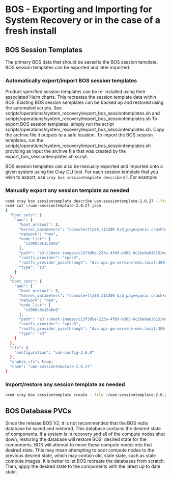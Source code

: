 # BOS - Exporting and Importing for System Recovery or in the case of a fresh install

## BOS Session Templates
The primary BOS data that should be saved is the BOS session template. BOS session templates can be exported and later imported.

### Automatically export/import BOS session templates
Product specified session templates can be re-installed using their associated Helm charts. This recreates the session template data within BOS.
Existing BOS session semplates can be backed up and restored using the automated scripts. See scripts/operations/system_recovery/export_bos_sessiontemplates.sh and scripts/operations/system_recovery/import_bos_sessiontemplates.sh
To export BOS session templates, simply run the script scripts/operations/system_recovery/export_bos_sessiontemplates.sh. Copy the archive file it outputs to a safe location.
To import the BOS session templates, run the scripts/operations/system_recovery/import_bos_sessiontemplates.sh providing as input the archive file that was created by the export_bos_sessiontemplates.sh script.

BOS session templates can also be manually exported and imported onto a given system using the Cray CLI tool. For each session template that you wish to export, use `cray bos sessiontemplate describe` cli. For example:
     
### Manually export any session template as needed
```bash
ncn# cray bos sessiontemplate describe uan-sessiontemplate-2.0.27 --format json > ~/uan-sessiontemplate-2.0.27.json
ncn# cat ~/uan-sessiontemplate-2.0.27.json
{
  "boot_sets": {
    "uan": {
      "boot_ordinal": 2,
      "kernel_parameters": "console=ttyS0,115200 bad_page=panic crashkernel=340M hugepagelist=2m-2g intel_iommu=off intel_pstate=disable iommu=pt ip=nmn0:dhcp numa_interleave_omit=headless numa_zonelist_order=node oops=panic pageblock_order=14 pcie_ports=native printk.synchronous=y quiet rd.neednet=1 rd.retry=10 rd.shell turbo_boost_limit=999 ifmap=net2:nmn0,lan0:hsn0,lan1:hsn1 spire_join_token=${SPIRE_JOIN_TOKEN}",
      "network": "nmn",
      "node_list": [
        "x3000c0s15b0n0"
      ],
      "path": "s3://boot-images/c23f3d5e-223a-4fb9-b305-0c2be8e63615/manifest.json",
      "rootfs_provider": "cpss3",
      "rootfs_provider_passthrough": "dvs:api-gw-service-nmn.local:300:nmn0",
      "type": "s3"
    }
  },
  "boot_sets": {
    "uan": {
      "boot_ordinal": 2,
      "kernel_parameters": "console=ttyS0,115200 bad_page=panic crashkernel=340M hugepagelist=2m-2g intel_iommu=off intel_pstate=disable iommu=pt ip=nmn0:dhcp numa_interleave_omit=headless numa_zonelist_order=node oops=panic pageblock_order=14 pcie_ports=native printk.synchronous=y quiet rd.neednet=1 rd.retry=10 rd.shell turbo_boost_limit=999 ifmap=net2:nmn0,lan0:hsn0,lan1:hsn1 spire_join_token=${SPIRE_JOIN_TOKEN}",
      "network": "nmn",
      "node_list": [
        "x3000c0s15b0n0"
      ],
      "path": "s3://boot-images/c23f3d5e-223a-4fb9-b305-0c2be8e63615/manifest.json",
      "rootfs_provider": "cpss3",
      "rootfs_provider_passthrough": "dvs:api-gw-service-nmn.local:300:nmn0",
      "type": "s3"
    }
  },
  "cfs": {
    "configuration": "uan-config-2.0.0"
  },
  "enable_cfs": true,
  "name": "uan-sessiontemplate-2.0.27"
}
```

### Import/restore any session template as needed
```bash
ncn# cray bos sessiontemplate create --file ~/uan-sessiontemplate-2.0.27.json --name uan-sessiontemplate-2.0.27
```

## BOS Database PVCs
Since the release BOS V2, it is not recommended that the BOS redis database be saved and restored. This database contains the desired state of components. If a system is in recovery and all of the compute nodes shut down, restoring the database will restore BOS' desired state for the components. BOS will attempt to move these compute nodes into that desired state. This may mean attempting to boot compute nodes to the previous desired state, which may contain old, stale state, such as stale compute images. It is better to let BOS recreate the databases from scratch. Then, apply the desired state to the components with the latest up to date state.
